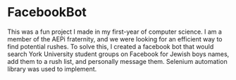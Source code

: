 # FacebookBot

This was a fun project I made in my first-year of computer science. I am a member of the AEPi fraternity, and we were looking for an efficient way to find potential rushes. To solve this, I created a facebook bot that would search York University student groups on Facebook for Jewish boys names, add them to a rush list, and personally message them. Selenium automation library was used to implement.
